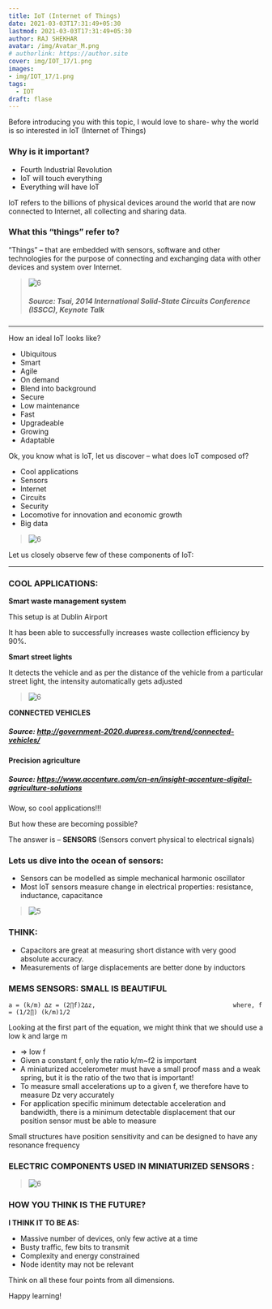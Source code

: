 ```yaml
---
title: IoT (Internet of Things)
date: 2021-03-03T17:31:49+05:30
lastmod: 2021-03-03T17:31:49+05:30
author: RAJ SHEKHAR
avatar: /img/Avatar_M.png
# authorlink: https://author.site
cover: img/IOT_17/1.png
images: 
- img/IOT_17/1.png
tags:
  - IOT
draft: flase
---
```


Before introducing you with this topic, I would love to share- why the world is so interested in IoT (Internet of Things)

### **Why is it important?**
*	Fourth Industrial Revolution
*	IoT will touch everything
*	Everything will have IoT

IoT refers to the billions of physical devices around the world that are now connected to Internet, all collecting and sharing data.

<!--more-->

### What this **“things”** refer to?
“Things” – that are embedded with sensors, software and other technologies for the purpose of connecting and exchanging data with other devices and system over Internet.

> ![6](/img/IOT_17/1.png)  
> ##### Source: Tsai, 2014 International Solid-State Circuits Conference (ISSCC), Keynote Talk

---

How an ideal IoT looks like?
*	Ubiquitous
*	Smart
*	Agile
*	On demand
*	Blend into background
*	Secure
*	Low maintenance
*	Fast
*	Upgradeable
*	Growing
*	Adaptable

Ok, you know what is IoT, let us discover – what does IoT composed of?
*	Cool applications
*	Sensors
*	Internet
*	Circuits
*	Security
*	Locomotive for innovation and economic growth
*	Big data

> ![6](/img/IOT_17/4.png)  

Let us closely observe few of these components of IoT:

---

### COOL APPLICATIONS:
**Smart waste management system**                                                    

This setup is at Dublin Airport

It has been able to successfully increases waste collection efficiency by 90%.

**Smart street lights**

It detects the vehicle and as per the distance of the vehicle from a particular street light, the intensity automatically gets adjusted
> ![6](/img/IOT_17/5.png)  

**CONNECTED VEHICLES**
##### Source: http://government-2020.dupress.com/trend/connected-vehicles/         

**Precision agriculture**
##### Source: https://www.accenture.com/cn-en/insight-accenture-digital-agriculture-solutions

Wow, so cool applications!!!

But how these are becoming possible?

The answer is – **SENSORS** (Sensors convert physical to electrical signals)

### Lets us dive into the ocean of sensors:

*	Sensors can be modelled as simple mechanical harmonic oscillator
*	Most IoT sensors measure change in electrical properties: resistance, inductance, capacitance

> ![5](/img/IOT_17/6.png)  

### THINK:
*	Capacitors are great at measuring short distance with very good absolute accuracy.
*	Measurements of large displacements are better done by inductors

### **MEMS SENSORS: SMALL IS BEAUTIFUL**

    a = (k/m) ∆z = (2∏f)2∆z,                                      where, f = (1/2∏) (k/m)1/2

Looking at the first part of the equation, we might think that we should use a low k and large m
-  => low f
-  Given a constant f, only the ratio k/m~f2 is important
- A miniaturized accelerometer must have a small proof mass and a weak spring, but it is the ratio of the two that is important!
- To measure small accelerations up to a given f, we therefore have to measure Dz very accurately
- For application specific minimum detectable acceleration and bandwidth, there is a minimum detectable displacement that our position sensor must be able to measure

Small structures have position sensitivity and can be designed to have any resonance frequency


### **ELECTRIC COMPONENTS USED IN MINIATURIZED SENSORS :**

> ![6](/img/IOT_17/7.png)   
### HOW YOU THINK IS THE FUTURE?


**I THINK IT TO BE AS:**
*	Massive number of devices, only few active at a time
*	Busty traffic, few bits to transmit
*	Complexity and energy constrained
*	Node identity may not be relevant

Think on all these four points from all dimensions.

Happy learning!

